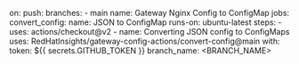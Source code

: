 on:
  push:
    branches:
      - main
name: Gateway Nginx Config to ConfigMap
jobs:
  convert_config:
    name: JSON to ConfigMap
    runs-on: ubuntu-latest
    steps:
      - uses: actions/checkout@v2
      - name: Converting JSON config to ConfigMaps
        uses: RedHatInsights/gateway-config-actions/convert-config@main
        with:
          token: ${{ secrets.GITHUB_TOKEN }}
          branch_name: <BRANCH_NAME>

